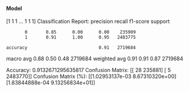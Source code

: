 #### Model
[1 1 1 ... 1 1 1]
Classification Report:
              precision    recall  f1-score   support

           0       0.85      0.00      0.00    235909
           1       0.91      1.00      0.95   2483775

    accuracy                           0.91   2719684
   macro avg       0.88      0.50      0.48   2719684
weighted avg       0.91      0.91      0.87   2719684

Accuracy: 0.9132671295635817
Confusion Matrix:
[[     28  235881]
 [      5 2483770]]
Confusion Matrix (%):
[[1.02953137e-03 8.67310320e+00]
 [1.83844888e-04 9.13256834e+01]]
